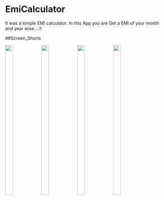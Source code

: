 # EmiCalculator

It was a simple EMI calculator. In this App you are Get a EMI of your month and year wise....!!

##Screen_Shorts

<p float="center">

<img src="https://user-images.githubusercontent.com/101623395/191537592-e4ce4663-1e9a-4d1e-9a44-18b442b1da06.png" width=22% height=35%>
<img src="https://user-images.githubusercontent.com/101623395/191537613-8f90b177-1a5f-41c7-8eb6-b8d67b1fa5c4.png" width=22% height=35%>
<img src="https://user-images.githubusercontent.com/101623395/191537633-cc18b656-ef62-4894-a116-338f7c423ef1.png" width=22% height=35%>
<img src="https://user-images.githubusercontent.com/101623395/191537650-42e0dd82-b2ee-4e93-a30f-931e5eef6008.png" width=22% height=35%>
